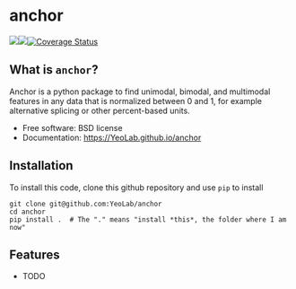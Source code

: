 # anchor

[![](https://img.shields.io/travis/YeoLab/anchor.svg)](https://travis-ci.org/YeoLab/anchor)[![](https://img.shields.io/pypi/v/anchor.svg)](https://pypi.python.org/pypi/anchor)[![Coverage Status](https://coveralls.io/repos/YeoLab/anchor/badge.svg?branch=master&service=github)](https://coveralls.io/github/YeoLab/anchor?branch=master)

## What is `anchor`?

Anchor is a python package to find unimodal, bimodal, and multimodal features in any data that is normalized between 0 and 1, for example alternative splicing or other percent-based units.

* Free software: BSD license
* Documentation: https://YeoLab.github.io/anchor

## Installation

To install this code, clone this github repository and use `pip` to install

    git clone git@github.com:YeoLab/anchor
    cd anchor
    pip install .  # The "." means "install *this*, the folder where I am now"


## Features

* TODO

